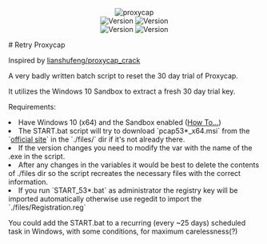 <p align="center"><img title="proxycap" src="https://img.shields.io/badge/Requires-ProxyCap-green"><br>
<img title="Version" src="https://img.shields.io/badge/For Version-5.3.6-yellow">
<img title="Version" src="https://img.shields.io/badge/Status-Tested-green">
<br>
<img title="Version" src="https://img.shields.io/badge/For Version-5.3.8-green">
<img title="Version" src="https://img.shields.io/badge/Status-Tested-green">
</p>
# Retry Proxycap

Inspired by <a href="https://github.com/lianshufeng/proxycap_crack">lianshufeng/proxycap_crack</a>

A very badly written batch script to reset the 30 day trial of Proxycap. <br>

It utilizes the Windows 10 Sandbox to extract a fresh 30 day trial key.

Requirements:
<li>Have Windows 10 (x64) and the Sandbox enabled (<a href="https://letmegooglethat.com/?q=how+to+enable+sandbox+in+windows+10">How To...</a>)
<li>The START.bat script will try to download `pcap53*_x64.msi` from the `<a href="https://www.proxycap.com/">official site</a>` in the `./files/` dir if it's not already there.
<li>If the version changes you need to modify the var with the name of the .exe in the script.
<li>After any changes in the variables it would be best to delete the contents of ./files dir so the script recreates the necessary files with the correct information.

<li>If you run `START_53*.bat` as administrator the registry key will be imported automatically otherwise use regedit to import the `./files/Registration.reg`
  
You could add the START.bat to a recurring (every ~25 days) scheduled task in Windows, with some conditions, for maximum carelessness(?)
